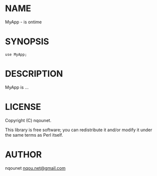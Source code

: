 # NAME

MyApp - is ontime

# SYNOPSIS

    use MyApp;

# DESCRIPTION

MyApp is ...

# LICENSE

Copyright (C) nqounet.

This library is free software; you can redistribute it and/or modify
it under the same terms as Perl itself.

# AUTHOR

nqounet <nqou.net@gmail.com>
